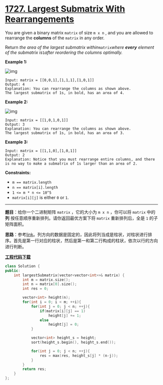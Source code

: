 # [1727. Largest Submatrix With Rearrangements](https://leetcode.com/problems/largest-submatrix-with-rearrangements/)

You are given a binary matrix `matrix` of size `m x n` , and you are allowed to rearrange the **columns** of the `matrix` in any order.

Return *the area of the largest submatrix within*`matrix`*where **every** element of the submatrix is*`1`*after reordering the columns optimally.*

**Example 1:**

![img](https://assets.leetcode.com/uploads/2020/12/29/screenshot-2020-12-30-at-40536-pm.png)

```
Input: matrix = [[0,0,1],[1,1,1],[1,0,1]]
Output: 4
Explanation: You can rearrange the columns as shown above.
The largest submatrix of 1s, in bold, has an area of 4.
```

**Example 2:**

![img](https://assets.leetcode.com/uploads/2020/12/29/screenshot-2020-12-30-at-40852-pm.png)

```
Input: matrix = [[1,0,1,0,1]]
Output: 3
Explanation: You can rearrange the columns as shown above.
The largest submatrix of 1s, in bold, has an area of 3.
```

**Example 3:**

```
Input: matrix = [[1,1,0],[1,0,1]]
Output: 2
Explanation: Notice that you must rearrange entire columns, and there is no way to make a submatrix of 1s larger than an area of 2.
```

**Constraints:**

* `m == matrix.length`
* `n == matrix[i].length`
* `1 <= m * n <= 10^5`
* `matrix[i][j]` is either `0` or `1`.

-----

**题目**：给你一个二进制矩阵 `matrix` ，它的大小为 `m x n` ，你可以将 `matrix` 中的 **列** 按任意顺序重新排列。请你返回最优方案下将 `matrix` 重新排列后，全是 `1` 的子矩阵面积。

**思路**：参考[link](https://leetcode.com/problems/largest-submatrix-with-rearrangements/discuss/1020710/C++-Clean-and-Clear-With-Intuitive-Pictures-O(m-*-n-*-logn))。列方向的数据是固定的，因此将列当成是柱状，对柱状进行排序。首先是第一行对应的柱状，然后是第一和第二行构成的柱状，依次以行的方向进行判断。

[**工程代码下载**](https://github.com/shenkh/leetcode)

```cpp
class Solution {
public:
    int largestSubmatrix(vector<vector<int>>& matrix) {
        int m = matrix.size();
        int n = matrix[0].size();
        int res = 0;

        vector<int> height(n);
        for(int i = 0; i < m; ++i){
            for(int j = 0; j < n; ++j){
                if(matrix[i][j] == 1)
                    height[j] += 1;
                else
                    height[j] = 0;
            }

            vector<int> height_s = height;
            sort(height_s.begin(), height_s.end());

            for(int j = 0; j < n; ++j){
                res = max(res, height_s[j] * (n-j));
            }
        }
        return res;
    }
};
```
